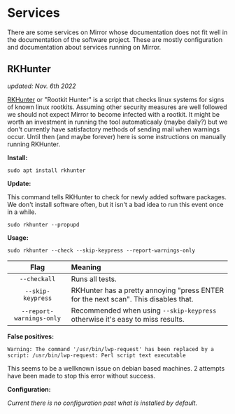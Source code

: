 # Services

There are some services on Mirror whose documentation does not fit well in the documentation of the software project. These are mostly configuration and documentation about services running on Mirror. 

## RKHunter

_updated: Nov. 6th 2022_

[RKHunter](https://rkhunter.sourceforge.net/) or "Rootkit Hunter" is a script that checks linux systems for signs of known linux rootkits. Assuming other security measures are well followed we should not expect Mirror to become infected with a rootkit. It might be worth an investment in running the tool automaticaaly (maybe daily?) but we don't currently have satisfactory methods of sending mail when warnings occur. Until then (and maybe forever) here is some instructions on manually running RKHunter. 


**Install:**

```
sudo apt install rkhunter
```

**Update:**

This command tells RKHunter to check for newly added software packages. We don't install software often, but it isn't a bad idea to run this event once in a while.

```
sudo rkhunter --propupd
```

**Usage:**

```
sudo rkhunter --check --skip-keypress --report-warnings-only
```

| Flag | Meaning |
| :--: | :--- |
| `--checkall` | Runs all tests. |
| `--skip-keypress` | RKHunter has a pretty annoying "press ENTER for the next scan". This disables that. |
| `--report-warnings-only` | Recommended when using `--skip-keypress` otherwise it's easy to miss results. |

**False positives:**

```
Warning: The command '/usr/bin/lwp-request' has been replaced by a script: /usr/bin/lwp-request: Perl script text executable
```

This seems to be a wellknown issue on debian based machines. 2 attempts have been made to stop this error without success.

**Configuration:**

_Current there is no configuration past what is installed by default._
